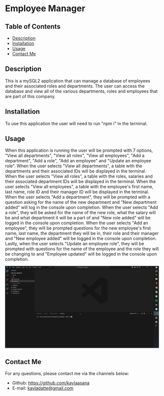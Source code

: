 # Employee Manager

## Table of Contents

- [Description](#description)
- [Installation](#installation)
- [Usage](#usage)
- [Contact Me](#contact-me)

## Description

This is a mySQL2 application that can manage a database of employees and their associated roles and departments. The user can access the database and view all of the various departments, roles and employees that are part of this company.

## Installation

To use this application the user will need to run "npm i" in the terminal.

## Usage

When this application is running the user will be prompted with 7 options, "View all departments", "View all roles", "View all employees", "Add a department", "Add a role", "Add an employee" and "Update an employee role". When the user selects "View all departments", a table with the departments and their associated IDs will be displayed in the terminal. When the user selects "View all roles", a table with the roles, salaries and their associated department IDs will be displayed in the terminal. When the user selects "View all employees", a table with the employee's first name, last name, role ID and their manager ID will be displayed in the terminal. When the user selects "Add a department", they will be prompted with a question asking for the name of the new department and "New department added" will log in the console upon completion. When the user selects "Add a role", they will be asked for the name of the new role, what the salary will be and what department it will be a part of and "New role added" will be logged in the console upon completion. When the user selects "Add an employee", they will be prompted questions for the new employee's first name, last name, the department they will be in, their role and their manager and "New employee added" will be logged in the console upon completion. Lastly, when the user selects "Update an employee role", they will be prompted with questions for the name of the employee and the role they will be changing to and "Employee updated" will be logged in the console upon completion.

[![a walkthrough video of the application in use](./assets/Screenshot.png)](https://drive.google.com/file/d/14he6Pl1QmNo6b8NDBxrMxhzMr2I4WOdC/view)


## Contact Me

For any questions, please contact me via the channels below:
* Github: https://github.com/kaylaasana
* E-mail: kayladatte@gmail.com
